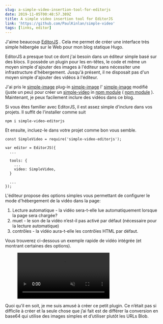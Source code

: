 ```yaml
---
slug: a-simple-video-insertion-tool-for-editorjs
date: 2019-11-05T00:48:57.389Z
title: A simple video insertion tool for EditorJS
link: 'https://github.com/PaulKinlan/simple-video'
tags: [links, editor]
---
```


J&#39;aime beaucoup [EditorJS](https://editorjs.io/) . Cela me permet de créer une interface très simple hébergée sur le Web pour mon blog statique Hugo.

EditorJS a presque tout ce dont j&#39;ai besoin dans un éditeur simple basé sur des blocs. Il possède un plugin pour les en-têtes, le code et même un moyen simple d&#39;ajouter des images à l&#39;éditeur sans nécessiter une infrastructure d&#39;hébergement. Jusqu&#39;à présent, il ne disposait pas d&#39;un moyen simple d&#39;ajouter des vidéos à l&#39;éditeur.

J&#39;ai pris le [simple-image](https://github.com/editor-js/simple-image) plug-in [simple-image](https://github.com/editor-js/simple-image) l&#39; [simple-image](https://github.com/editor-js/simple-image) modifié (juste un peu) pour créer un [simple-video](https://github.com/PaulKinlan/simple-video) in [npm module](https://www.npmjs.com/package/simple-video-editorjs) ( [npm module](https://www.npmjs.com/package/simple-video-editorjs) ). Maintenant, je peux facilement inclure des vidéos dans ce blog.

Si vous êtes familier avec EditorJS, il est assez simple d&#39;inclure dans vos projets. Il suffit de l&#39;installer comme suit

```
npm i simple-video-editorjs
```

Et ensuite, incluez-le dans votre projet comme bon vous semble.

```
const SimpleVideo = require('simple-video-editorjs');

var editor = EditorJS({
  ...
  
  tools: {
    ...
    video: SimpleVideo,
  }
  
  ...
});
```

L&#39;éditeur propose des options simples vous permettant de configurer le mode d&#39;hébergement de la vidéo dans la page:

1. Lecture automatique - la vidéo sera-t-elle lue automatiquement lorsque la page sera chargée?
1. muet - le son de la vidéo n’est-il pas activé par défaut (nécessaire pour la lecture automatique)
1. contrôles - la vidéo aura-t-elle les contrôles HTML par défaut.

Vous trouverez ci-dessous un exemple rapide de vidéo intégrée (et montrant certaines des options).

<figure><video src="/videos/2019-11-06-a-simple-video-insertion-tool-for-editorjs-0.mp4" alt="Showing Options for EditorJS simple video." autoplay muted></video></figure>

Quoi qu’il en soit, je me suis amusé à créer ce petit plugin. Ce n’était pas si difficile à créer et la seule chose que j’ai fait est de différer la conversion en base64 qui utilise des images simples et d’utiliser plutôt les URLs Blob.